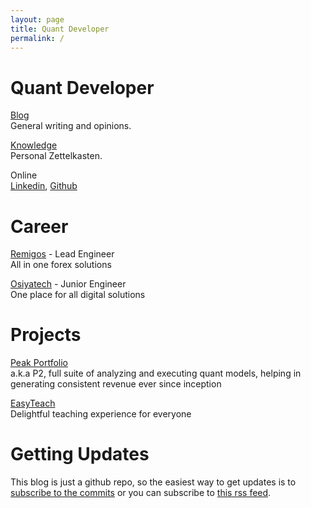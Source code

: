 ```yaml
---
layout: page
title: Quant Developer
permalink: /
---
```


<h1 class="text-left custom-h1">Quant Developer</h1>

<a class="post-tag-url" href="{{ site.baseurl }}/blogs">Blog</a>
<br>
<span class="secondary-text">General writing and opinions.</span>

<a class="post-tag-url" href="{{ site.baseurl }}/knowledge">Knowledge</a>
<br>
<span class="secondary-text">Personal Zettelkasten.</span>

Online
<br>
<a class="secondary-text post-tag-url" target="_blank" href="https://www.linkedin.com/in/harshalsanghvi/">Linkedin</a>, <a class="secondary-text post-tag-url" target="_blank" href="https://github.com/harshal2030">Github</a>

<h1 class="text-left custom-h1">Career</h1>

<a class="post-tag-url" target="_blank" href="https://remigos.com">Remigos</a> - Lead Engineer
<br>
<span class="secondary-text">All in one forex solutions</span>

<a class="post-tag-url" target="_blank" href="https://osiyatech.com">Osiyatech</a> - Junior Engineer
<br>
<span class="secondary-text">One place for all digital solutions</span>

<h1 class="text-left custom-h1">Projects</h1>

<a class="post-tag-url" target="_blank" href="https://p2.quick-craft.com">Peak Portfolio</a>
<br>
<span class="secondary-text">a.k.a P2, full suite of analyzing and executing quant models, helping in generating consistent revenue ever since inception</span>

<a class="post-tag-url" target="_blank" href="https://github.com/harshal2030/easyteach">EasyTeach</a>
<br>
<span class="secondary-text">Delightful teaching experience for everyone</span>

<h1 class="text-left custom-h1">Getting Updates</h1>
This blog is just a github repo, so the easiest way to get updates is to <a class="post-tag-url" href="https://github.com/harshal2030/harshal2030.github.io/commits/main.atom">subscribe to the commits</a> or you can subscribe to <a class="post-tag-url" href>this rss feed</a>.
